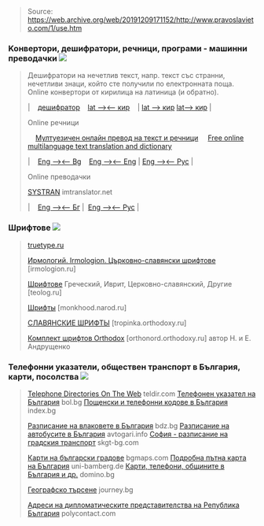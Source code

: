 > Source: https://web.archive.org/web/20191209171152/http://www.pravoslavieto.com/1/use.htm

### Koнвертори, дешифратори, речници, програми - машинни преводачки ![](https://web.archive.org/web/20191209171152im_/http://www.pravoslavieto.com/images/felles/external_link.gif)

> Дешифратори на нечетлив текст, напр. текст със странни, нечетливи знаци, който сте получили по електронната поща. Online конвертори от кирилица на латиница (и обратно).
>
> |    [дешифратор](https://web.archive.org/web/20191209171152/http://www.2cyr.com/decode/)
>    [lat —><— кир](https://web.archive.org/web/20191209171152/http://www.mashke.org/Conv/)
>    | [lat —> кир](https://web.archive.org/web/20191209171152/http://lat2bg.kredor.com/)
> [lat—> кир](https://web.archive.org/web/20191209171152/http://www.design.ru/free/decoder/index.html) |
>
> Online речници
>
>     [Мултуезичен онлайн превод на текст и речници](https://web.archive.org/web/20191209171152/http://www.online-translator.com/Default.aspx/Text?prmtlang=en)
>     [Free online multilanguage text translation and dictionary](https://web.archive.org/web/20191209171152/http://translate.eu/en/translators/)
>
> |    [Eng —><— Bg](https://web.archive.org/web/20191209171152/http://diri.bg/search.php?vid=15)
>    [Eng —><— Eng](https://web.archive.org/web/20191209171152/http://www.dict.org/) | [Eng —><— Рус](https://web.archive.org/web/20191209171152/http://mega.km.ru/ALPHABYTE/index.asp?topic=0) |
>
> Online преводачки
>
> [SYSTRAN](https://web.archive.org/web/20191209171152/http://imtranslator.net/translator.asp) imtranslator.net
>
> |    [Eng —><— Бг](https://web.archive.org/web/20191209171152/http://webtrance.skycode.com/online.asp) |  [Eng —><— Рус](https://web.archive.org/web/20191209171152/http://www.translate.ru/eng/erre.asp) |

### Шрифтове ![](https://web.archive.org/web/20191209171152im_/http://www.pravoslavieto.com/images/felles/external_link.gif)

> [truetype.ru](https://web.archive.org/web/20191209171152/http://truetype.ru/)
>
> [Ирмологий. Irmologion. Църковно\-славянски шрифтове](https://web.archive.org/web/20191209171152/http://www.irmologion.ru/fonts.html/) \[irmologion.ru\]
>
> [Шрифтове](https://web.archive.org/web/20191209171152/http://teolog.ru/shrift/index.php/) Греческий, Иврит, Церковно\-славянский, Другие \[teolog.ru\]
>
> [Шрифты](https://web.archive.org/web/20191209171152/http://www.monkhood.narod.ru/) \[monkhood.narod.ru\]
>
> [СЛАВЯНСКИЕ ШРИФТЫ](https://web.archive.org/web/20191209171152/http://www.tropinka.orthodoxy.ru/fonts/index.htm) \[tropinka.orthodoxy.ru\]
>
> [Комплект шрифтов Orthodox](https://web.archive.org/web/20191209171152/http://orthonord.ru/) \[orthonord.orthodoxy.ru\] автор Н. и Е. Андрущенко

### Телефонни указатели, обществен транспорт в България, карти, посолства ![](https://web.archive.org/web/20191209171152im_/http://www.pravoslavieto.com/images/felles/external_link.gif)

> [Telephone Directories On The Web](https://web.archive.org/web/20191209171152/http://www.infobel.com/teldir/) teldir.com
> [Телефонен указател на България](https://web.archive.org/web/20191209171152/http://www.bol.bg/services/phone.html) bol.bg
> [Пощенски и телефонни кодове в България](https://web.archive.org/web/20191209171152/http://portal.index.bg/code/) index.bg
>
> [Разписание на влаковете в България](https://web.archive.org/web/20191209171152/http://razpisanie.bdz.bg/site/search.jsp/) bdz.bg
> [Разписание на автобусите в България](https://web.archive.org/web/20191209171152/http://avtogari.info/) avtogari.info
> [София \- разписание на градския транспорт](https://web.archive.org/web/20191209171152/http://sched.skgt-bg.com/test/wwwroot/) skgt\-bg.com
>
> [Карти на български градове](https://web.archive.org/web/20191209171152/http://www.bgmaps.com/) bgmaps.com
> [Подробна пътна карта на България](https://web.archive.org/web/20191209171152/http://kodeks.uni-bamberg.de/Bulgaria/BulgariaRoadMaps.htm) uni\-bamberg.de
> [Карти, телефони, общините в България и др.](https://web.archive.org/web/20191209171152/http://www.domino.bg/main.htm) domino.bg
>
> [Географско търсене](https://web.archive.org/web/20191209171152/http://www.journey.bg/bulgaria/) journey.bg
>
> [Адреси на дипломатическите представителства на Република България](https://web.archive.org/web/20191209171152/http://www.polycontact.com/bg/abroad/usefully/embassies/) polycontact.com